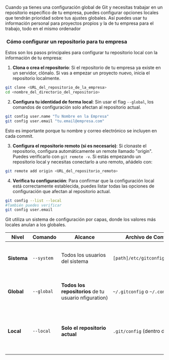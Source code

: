 
Cuando ya tienes una configuración global de Git y necesitas trabajar en un repositorio específico de tu empresa, puedes configurar opciones locales que tendrán prioridad sobre tus ajustes globales. Así puedes usar tu información personal para proyectos propios y la de tu empresa para el trabajo, todo en el mismo ordenador

###  Cómo configurar un repositorio para tu empresa

Estos son los pasos principales para configurar tu repositorio local con la información de tu empresa:

1. **Clona o crea el repositorio**: Si el repositorio de tu empresa ya existe en un servidor, clónalo. Si vas a empezar un proyecto nuevo, inicia el repositorio localmente.
```sh
git clone <URL_del_repositorio_de_la_empresa>
cd <nombre_del_directorio_del_repositorio>
```
2. **Configura tu identidad de forma local**: Sin usar el flag `--global`, los comandos de configuración solo afectan al repositorio actual.
```sh
git config user.name "Tu Nombre en la Empresa"
git config user.email "tu.email@empresa.com"
```
Esto es importante porque tu nombre y correo electrónico se incluyen en cada commit.

3. **Configura el repositorio remoto (si es necesario)**: Si clonaste el repositorio, configura automáticamente un remote llamado "origin". Puedes verificarlo con `git remote -v`. Si estás empezando un repositorio local y necesitas conectarlo a uno remoto, añádelo con:
```sh
git remote add origin <URL_del_repositorio_remoto>
```
4. **Verifica tu configuración**: Para confirmar que la configuración local está correctamente establecida, puedes listar todas las opciones de configuración que afectan al repositorio actual.

```sh
git config --list --local
#También puedes verificar
git config user.email
```

Git utiliza un sistema de configuración por capas, donde los valores más locales anulan a los globales.

| Nivel       | Comando    | Alcance                                               | Archivo de Configuración                | Uso Típico                                                                                                                                                                                                                           |
| ----------- | ---------- | ----------------------------------------------------- | --------------------------------------- | ------------------------------------------------------------------------------------------------------------------------------------------------------------------------------------------------------------------------------------ |
| **Sistema** | `--system` | Todos los usuarios del sistema                        | `[path]/etc/gitconfig`                  | Configuración general de la máquina (rara vez necesario modificar).                                                                                                                                                                  |
| **Global**  | `--global` | **Todos los repositorios** de tu usuario nfiguration) | `~/.gitconfig` o `~/.config/git/config` | **Tu información personal por defecto** (nombre, email, editor favorito) [](https://git-scm.com/book/es/v2/Inicio---Sobre-el-Control-de-Versiones-Configurando-Git-por-primera-vez)[](https://www.w3schools.com/git/git_config.asp). |
| **Local**   | `--local`  | **Solo el repositorio actual**                        | `.git/config` (dentro del repositorio)  | **Información específica del proyecto**, como el email corporativo para el repositorio de la empresa [](https://git-scm.com/book/es/v2/Inicio---Sobre-el-Control-de-Versiones-Configurando-Git-por-primera-vez).                     |

